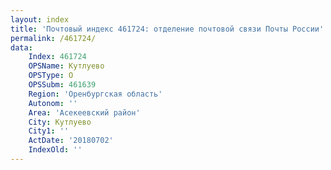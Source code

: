 ```yaml
---
layout: index
title: 'Почтовый индекс 461724: отделение почтовой связи Почты России'
permalink: /461724/
data:
    Index: 461724
    OPSName: Кутлуево
    OPSType: О
    OPSSubm: 461639
    Region: 'Оренбургская область'
    Autonom: ''
    Area: 'Асекеевский район'
    City: Кутлуево
    City1: ''
    ActDate: '20180702'
    IndexOld: ''
---
```

